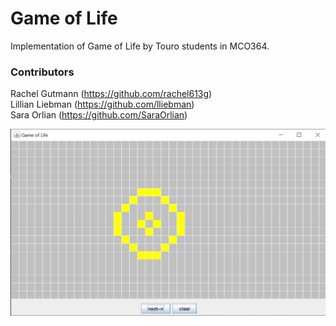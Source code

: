 # Game of Life
Implementation of Game of Life by Touro students in MCO364.

### Contributors
Rachel Gutmann (https://github.com/rachel613g)    
Lillian Liebman (https://github.com/lliebman)  
Sara Orlian (https://github.com/SaraOrlian)

![Alt](screenshots/GameOfLifeScreenshot.png "Game of Life Screenshot")
